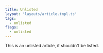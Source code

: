 ```yaml
---
title: Unlisted
layout: 'layouts/article.tmpl.ts'
tags:
  - unlisted
flags:
  - unlisted
---
```


This is an unlisted article, it shouldn't be listed.